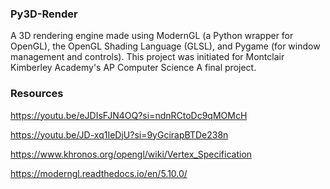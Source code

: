 ### Py3D-Render
A 3D rendering engine made using ModernGL (a Python wrapper for OpenGL), the OpenGL Shading Language (GLSL), and Pygame (for window management and controls). This project was initiated for Montclair Kimberley Academy's AP Computer Science A final project.

### Resources
https://youtu.be/eJDIsFJN4OQ?si=ndnRCtoDc9qMOMcH

https://youtu.be/JD-xq1IeDjU?si=9yGcirapBTDe238n

https://www.khronos.org/opengl/wiki/Vertex_Specification

https://moderngl.readthedocs.io/en/5.10.0/
